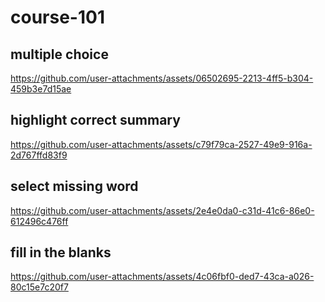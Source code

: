 # course-101

## multiple choice

https://github.com/user-attachments/assets/06502695-2213-4ff5-b304-459b3e7d15ae

## highlight correct summary

https://github.com/user-attachments/assets/c79f79ca-2527-49e9-916a-2d767ffd83f9

## select missing word

https://github.com/user-attachments/assets/2e4e0da0-c31d-41c6-86e0-612496c476ff

## fill in the blanks

https://github.com/user-attachments/assets/4c06fbf0-ded7-43ca-a026-80c15e7c20f7

